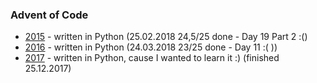 ### Advent of Code

- [2015](2015) - written in Python (25.02.2018 24,5/25 done - Day 19 Part 2 :()
- [2016](2016) - written in Python (24.03.2018 23/25 done - Day 11 :( ))
- [2017](2017) - written in Python, cause I wanted to learn it :) (finished 25.12.2017)
